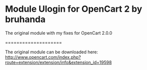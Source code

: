 Module Ulogin for OpenCart 2 by bruhanda
====================

The original module with my fixes for OpenCart 2.0.0

====================

The original module can be downloaded here:
http://www.opencart.com/index.php?route=extension/extension/info&extension_id=19598